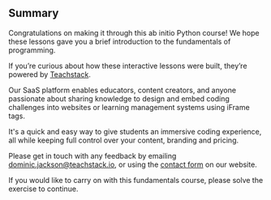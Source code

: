 <style>
code, pre {
  font-size: 0.9rem;
}
</style>

## Summary

Congratulations on making it through this ab initio Python course! We hope these lessons gave you a brief introduction to the fundamentals of programming.

If you’re curious about how these interactive lessons were built, they’re powered by [Teachstack](https://www.teachstack.io).

Our SaaS platform enables educators, content creators, and anyone passionate about sharing knowledge to design and embed coding challenges into websites or learning management systems using iFrame tags.

It's a quick and easy way to give students an immersive coding experience, all while keeping full control over your content, branding and pricing.

Please get in touch with any feedback by emailing dominic.jackson@teachstack.io, or using the [contact form](https://teachstack.io/contact) on our website.

If you would like to carry on with this fundamentals course, please solve the exercise to continue.